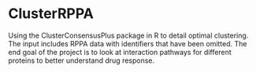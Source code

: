 # ClusterRPPA

Using the ClusterConsensusPlus package in R to detail optimal clustering. The input includes RPPA data with identifiers that have been
omitted. The end goal of the project is to look at interaction pathways for different proteins to better understand drug response.

